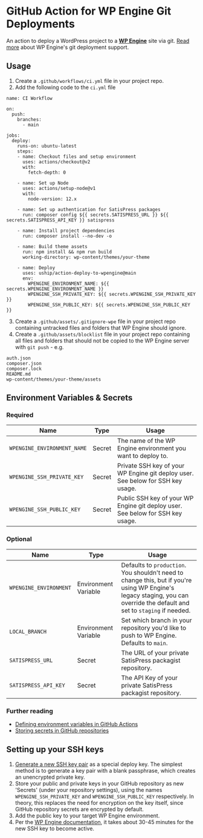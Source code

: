 # GitHub Action for WP Engine Git Deployments

An action to deploy a WordPress project to a **[WP Engine](https://wpengine.com)** site via git. [Read more](https://wpengine.com/git/) about WP Engine's git deployment support.

## Usage

1. Create a `.github/workflows/ci.yml` file in your project repo.
2. Add the following code to the `ci.yml` file

```
name: CI Workflow

on:
  push:
    branches:
      - main

jobs:
  deploy:
    runs-on: ubuntu-latest
    steps:
    - name: Checkout files and setup environment
      uses: actions/checkout@v2
      with:
        fetch-depth: 0

    - name: Set up Node
      uses: actions/setup-node@v1
      with:
        node-version: 12.x

    - name: Set up authentication for SatisPress packages
      run: composer config ${{ secrets.SATISPRESS_URL }} ${{ secrets.SATISPRESS_API_KEY }} satispress

    - name: Install project dependencies
      run: composer install --no-dev -o

    - name: Build theme assets
      run: npm install && npm run build
      working-directory: wp-content/themes/your-theme

    - name: Deploy
      uses: uship/action-deploy-to-wpengine@main
      env:
        WPENGINE_ENVIRONMENT_NAME: ${{ secrets.WPENGINE_ENVIRONMENT_NAME }}
        WPENGINE_SSH_PRIVATE_KEY: ${{ secrets.WPENGINE_SSH_PRIVATE_KEY }}
        WPENGINE_SSH_PUBLIC_KEY: ${{ secrets.WPENGINE_SSH_PUBLIC_KEY }}
```
3. Create a `.github/assets/.gitignore-wpe` file in your project repo containing untracked files and folders that WP Engine should ignore.
4. Create a `.github/assets/blocklist` file in your project repo containing all files and folders that should not be copied to the WP Engine server with `git push` - e.g.
```
auth.json
composer.json
composer.lock
README.md
wp-content/themes/your-theme/assets
```

## Environment Variables & Secrets

### Required

| Name | Type | Usage |
|-|-|-|
| `WPENGINE_ENVIRONMENT_NAME` | Secret | The name of the WP Engine environment you want to deploy to. |
| `WPENGINE_SSH_PRIVATE_KEY` | Secret | Private SSH key of your WP Engine git deploy user. See below for SSH key usage. |
|  `WPENGINE_SSH_PUBLIC_KEY` | Secret | Public SSH key of your WP Engine git deploy user. See below for SSH key usage. |

### Optional

| Name | Type  | Usage |
|-|-|-|
| `WPENGINE_ENVIRONMENT` | Environment Variable | Defaults to `production`. You shouldn't need to change this, but if you're using WP Engine's legacy staging, you can override the default and set to `staging` if needed. |
| `LOCAL_BRANCH` | Environment Variable | Set which branch in your repository you'd like to push to WP Engine. Defaults to `main`. |
| `SATISPRESS_URL` | Secret | The URL of your private SatisPress packagist repository. |
| `SATISPRESS_API_KEY` | Secret | The API Key of your private SatisPress packagist repository. |

### Further reading

* [Defining environment variables in GitHub Actions](https://developer.github.com/actions/creating-github-actions/accessing-the-runtime-environment/#environment-variables)
* [Storing secrets in GitHub repositories](https://developer.github.com/actions/managing-workflows/storing-secrets/)

## Setting up your SSH keys

1. [Generate a new SSH key pair](https://help.github.com/articles/generating-a-new-ssh-key-and-adding-it-to-the-ssh-agent/) as a special deploy key. The simplest method is to generate a key pair with a blank passphrase, which creates an unencrypted private key.
2. Store your public and private keys in your GitHub repository as new 'Secrets' (under your repository settings), using the names `WPENGINE_SSH_PRIVATE_KEY` and `WPENGINE_SSH_PUBLIC_KEY` respectively. In theory, this replaces the need for encryption on the key itself, since GitHub repository secrets are encrypted by default.
3. Add the public key to your target WP Engine environment.
4. Per the [WP Engine documentation](https://wpengine.com/git/), it takes about 30-45 minutes for the new SSH key to become active.
